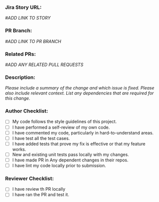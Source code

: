 ### Jira Story URL: 
_#ADD LINK TO STORY_

### PR Branch: 
_#ADD LINK TO PR BRANCH_

### Related PRs:
_#ADD ANY RELATED PULL REQUESTS_

### Description:
_Please include a summary of the change and which issue is fixed._
_Please also include relevant context._
_List any dependencies that are required for this change._

### Author Checklist:
- [ ] My code follows the style guidelines of this project.
- [ ] I have performed a self-review of my own code.
- [ ] I have commented my code, particularly in hard-to-understand areas.
- [ ] I have test all the test cases.
- [ ] I have added tests that prove my fix is effective or that my feature works.
- [ ] New and existing unit tests pass locally with my changes.
- [ ] I have made PR in Any dependent changes in their repos.
- [ ] I have lint my code locally prior to submission.

### Reviewer Checklist:
- [ ] I have review th PR locally
- [ ] I have ran the PR and test it.
